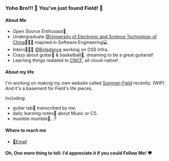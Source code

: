 ### Yoho Bro!!! 👋 You've just found Field! 🎉 

#### About Me

- Open Source Enthusiast🤩.
- Undergraduate [@University of Electronic and Science Technology of China](https://en.uestc.edu.cn/)👨🏼‍🎓 majored in Software Engineering💻.
- Intern👷🏼‍♂️ [@Bytedance](https://github.com/bytedance) working on OSS Infra.
- Crazy about guitar🎸 & basketball🏀, dreaming to be a great guitarist!
- Learning things realated to [CNCF](https://www.cncf.io/), all cloud-native!

#### About my life

I'm working on making my own website called [Summer-Field](summer-field.xyz) recently. (WIP)
And it's a basement for Field's life pieces.

Including:
- guitar tab🎼 transcribed by me.
- daily learning notes📒 about Music or CS.
- mumble mumble💩...?

#### Where to reach me

- [📮Email](mailto:xiayejx@foxmail.com)

#### Oh, One more thing to tell: I'd appreciate it if you could Follow Me! ❤️
